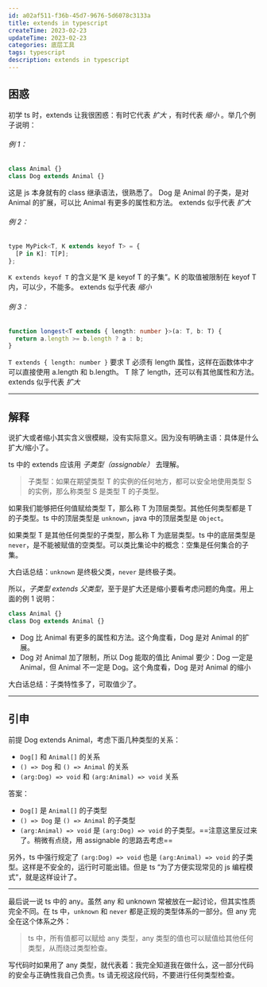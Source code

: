```yaml
---
id: a02af511-f36b-45d7-9676-5d6078c3133a
title: extends in typescript
createTime: 2023-02-23
updateTime: 2023-02-23
categories: 底层工具
tags: typescript
description: extends in typescript
---
```


## 困惑

初学 ts 时，extends 让我很困惑：有时它代表 _扩大_ ，有时代表 _缩小_ 。举几个例子说明：

###### 例 1：

```js
class Animal {}
class Dog extends Animal {}
```

这是 js 本身就有的 class 继承语法，很熟悉了。
Dog 是 Animal 的子类，是对 Animal 的扩展，可以比 Animal 有更多的属性和方法。
extends 似乎代表 _扩大_

###### 例 2：

```js
type MyPick<T, K extends keyof T> = {
  [P in K]: T[P];
};
```

`K extends keyof T` 的含义是“K 是 keyof T 的子集”。K 的取值被限制在 keyof T 内，可以少，不能多。
extends 似乎代表 _缩小_

###### 例 3：

```ts
function longest<T extends { length: number }>(a: T, b: T) {
  return a.length >= b.length ? a : b;
}
```

`T extends { length: number }` 要求 T 必须有 length 属性，这样在函数体中才可以直接使用 a.length 和 b.length。
T 除了 length，还可以有其他属性和方法。
extends 似乎代表 _扩大_

---

## 解释

说扩大或者缩小其实含义很模糊，没有实际意义。因为没有明确主语：具体是什么扩大/缩小了。

ts 中的 extends 应该用 _子类型（assignable）_ 去理解。

> 子类型：如果在期望类型 T 的实例的任何地方，都可以安全地使用类型 S 的实例，那么称类型 S 是类型 T 的子类型。

如果我们能够把任何值赋给类型 T，那么称 T 为顶层类型。其他任何类型都是 T 的子类型。ts 中的顶层类型是 `unknown`，java 中的顶层类型是 `Object`。

如果类型 T 是其他任何类型的子类型，那么称 T 为底层类型。ts 中的底层类型是 `never`，是不能被赋值的空类型。可以类比集论中的概念：空集是任何集合的子集。

大白话总结：`unknown` 是终极父类，`never` 是终极子类。

所以，_子类型 extends 父类型_，至于是扩大还是缩小要看考虑问题的角度。用上面的例 1 说明：

```js
class Animal {}
class Dog extends Animal {}
```

- Dog 比 Animal 有更多的属性和方法。这个角度看，Dog 是对 Animal 的扩展。
- Dog 对 Animal 加了限制，所以 Dog 能取的值比 Animal 要少：Dog 一定是 Animal，但 Animal 不一定是 Dog。这个角度看，Dog 是对 Animal 的缩小

大白话总结：子类特性多了，可取值少了。

---

## 引申

前提 Dog extends Animal，考虑下面几种类型的关系：

- `Dog[]` 和 `Animal[]` 的关系
- `() => Dog` 和 `() => Animal` 的关系
- `(arg:Dog) => void` 和 `(arg:Animal) => void` 关系

答案：

- `Dog[]` 是 `Animal[]` 的子类型
- `() => Dog` 是 `() => Animal` 的子类型
- `(arg:Animal) => void` 是 `(arg:Dog) => void` 的子类型。==注意这里反过来了。稍微有点绕，用 assignable 的思路去考虑==

另外，ts 中强行规定了 `(arg:Dog) => void` 也是 `(arg:Animal) => void` 的子类型。这样是不安全的，运行时可能出错。但是 ts “为了方便实现常见的 js 编程模式“，就是这样设计了。

---

最后说一说 ts 中的 any。虽然 any 和 unknown 常被放在一起讨论，但其实性质完全不同。在 ts 中，`unknown` 和 `never` 都是正规的类型体系的一部分。但 any 完全在这个体系之外：

> ts 中，所有值都可以赋给 any 类型，any 类型的值也可以赋值给其他任何类型，从而绕过类型检查。

写代码时如果用了 any 类型，就代表着：我完全知道我在做什么，这一部分代码的安全与正确性我自己负责。ts 请无视这段代码，不要进行任何类型检查。
